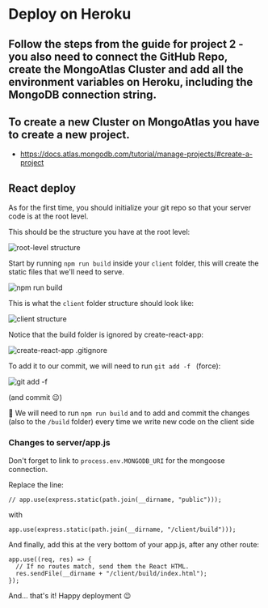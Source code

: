 # Deploy on Heroku

## Follow the steps from the guide for project 2 - you also need to connect the GitHub Repo, create the MongoAtlas Cluster and add all the environment variables on Heroku, including the MongoDB connection string.

## To create a new Cluster on MongoAtlas you have to create a new project. 
- https://docs.atlas.mongodb.com/tutorial/manage-projects/#create-a-project

## React deploy

As for the first time, you should initialize your git repo so that your server code is at the root level.

This should be the structure you have at the root level: 

![root-level structure](https://i.imgur.com/Xihs4uP.png)

Start by running `npm run build` inside your `client` folder, this will create the static files that we'll need to serve.

![npm run build](https://i.imgur.com/VWsclun.png)

This is what the `client` folder structure should look like: 

![client structure](https://i.imgur.com/3J9U4gQ.png)

Notice that the build folder is ignored by create-react-app:

![create-react-app .gitignore](https://i.imgur.com/RA3UmIT.png)


To add it to our commit, we will need to run `git add -f ` (force):

![git add -f](https://i.imgur.com/34seZ0K.png)

(and commit 😉)

🚨 We will need to run `npm run build` and to add and commit the changes (also to the `/build` folder) every time we write new code on the client side 

### Changes to server/app.js

Don't forget to link to `process.env.MONGODB_URI` for the mongoose connection.

Replace the line: 
```
// app.use(express.static(path.join(__dirname, "public")));
```
with
```
app.use(express.static(path.join(__dirname, "/client/build")));
```

And finally, add this at the very bottom of your app.js, after any other route:
```
app.use((req, res) => {
  // If no routes match, send them the React HTML.
  res.sendFile(__dirname + "/client/build/index.html");
});
```

And... that's it! Happy deployment 😉
